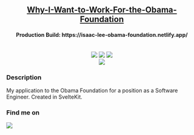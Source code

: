 <h2 align="center"><u>Why-I-Want-to-Work-For-the-Obama-Foundation</u></h2>

<h4 align="center"> Production Build: https://isaac-lee-obama-foundation.netlify.app/ </h4>

<p align="center">
<br>
    <img src="https://img.shields.io/badge/Author-Isaac Lee-magenta?style=flat-square">
    <img src="https://img.shields.io/badge/Open%20Source-No-orange?style=flat-square">
    <img src="https://img.shields.io/badge/Written%20In-SvelteKit-blue?style=flat-square">
<br>
    <img src="https://github-readme-stats.vercel.app/api/pin/?username=isaaclee12&repo=Why-I-Want-to-Work-For-the-Obama-Foundation&theme=synthwave">
</p>

### Description
My application to the Obama Foundation for a position as a Software Engineer. Created in SvelteKit.

### Find me on 
<a href="mailto:isaac.wonha.lee@outlook.com" target="_blank"><img src="https://img.shields.io/badge/Email-isaac.wonha.lee@outlook.com-blue?style=for-the-badge&logo=gmail"></a>
